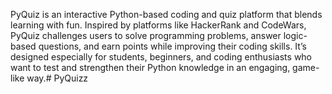 PyQuiz is an interactive Python-based coding and quiz platform that blends learning with fun. Inspired by platforms like HackerRank and CodeWars, PyQuiz challenges users to solve programming problems, answer logic-based questions, and earn points while improving their coding skills. It’s designed especially for students, beginners, and coding enthusiasts who want to test and strengthen their Python knowledge in an engaging, game-like way.# PyQuizz
